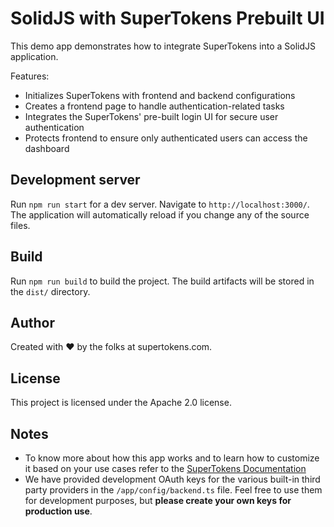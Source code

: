 # SolidJS with SuperTokens Prebuilt UI

This demo app demonstrates how to integrate SuperTokens into a SolidJS application.

Features:

-   Initializes SuperTokens with frontend and backend configurations
-   Creates a frontend page to handle authentication-related tasks
-   Integrates the SuperTokens' pre-built login UI for secure user authentication
-   Protects frontend to ensure only authenticated users can access the dashboard

## Development server

Run `npm run start` for a dev server. Navigate to `http://localhost:3000/`. The application will automatically reload if you change any of the source files.

## Build

Run `npm run build` to build the project. The build artifacts will be stored in the `dist/` directory.

## Author

Created with :heart: by the folks at supertokens.com.

## License

This project is licensed under the Apache 2.0 license.

## Notes

-   To know more about how this app works and to learn how to customize it based on your use cases refer to the [SuperTokens Documentation](https://supertokens.com/docs/guides)
-   We have provided development OAuth keys for the various built-in third party providers in the `/app/config/backend.ts` file. Feel free to use them for development purposes, but **please create your own keys for production use**.
